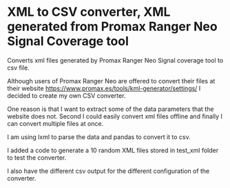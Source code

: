 # XML to CSV converter, XML generated from Promax Ranger Neo Signal Coverage tool
Converts xml files generated by Promax Ranger Neo Signal coverage tool to csv file.

Although users of Promax Ranger Neo are offered to convert their files at their website https://www.promax.es/tools/kml-generator/settings/ I decided to create my own CSV converter.

One reason is that I want to extract some of the data parameters that the website does not. Second I could easily convert xml files offline and finally I can convert multiple files at once.

I am using lxml to parse the data and pandas to convert it to csv.

I added a code to generate a 10 random XML files stored in test_xml folder to test the converter.

I also have the different csv output for the different configuration of the converter.


